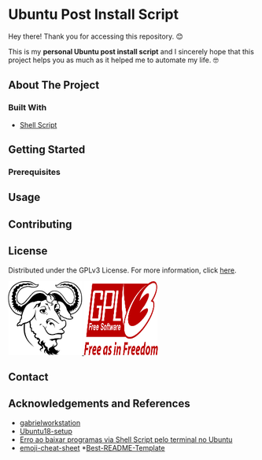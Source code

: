 <!-- Greetings -->
# Ubuntu Post Install Script
Hey there! Thank you for accessing this repository. :blush:
 
This is my **personal Ubuntu post install script** and I sincerely hope that this project helps you as much as it helped me to automate my life. :nerd_face:

<!-- About The Project -->
## About The Project

<!-- Built With -->
### Built With

* [Shell Script](https://en.wikipedia.org/wiki/Shell_script)

<!-- Getting Started -->
## Getting Started

<!-- Prerequisites -->
### Prerequisites

<!-- Usage Examples -->
## Usage

<!-- Contributing -->
## Contributing

<!-- License -->
## License

Distributed under the GPLv3 License. For more information, click [here](https://github.com/vyujitanaka/Ubuntu-Post-Install-Script/blob/master/LICENSE).

<!-- License Logos -->
<p align = "left">
    <tr>
        <td>
            <a href="https://www.gnu.org/">
            <img src="images/GNU-Logo.png" alt="GNU Logo" width="150" height="150">
            </a>
        </td>
    </tr>
    <tr>
        <td>
            <a href="https://www.gnu.org/licenses/gpl-3.0.html">
            <img src="images/GPLv3-Logo.png" alt="GNU Logo" width="150" height="150">
            </a>
        </td>
    </tr>
</p>

<!-- Contact -->
## Contact

<!-- Acknowledgements and References-->
## Acknowledgements and References

* [gabrielworkstation](https://github.com/Diolinux/gabrielworkstation)
* [Ubuntu18-setup](https://github.com/ChrisTitusTech/Ubuntu18-setup)
* [Erro ao baixar programas via Shell Script pelo terminal no Ubuntu](https://plus.diolinux.com.br/t/erro-ao-baixar-programas-via-shell-script-pelo-terminal-no-ubuntu/27328)
* [emoji-cheat-sheet](https://github.com/ikatyang/emoji-cheat-sheet)
*[Best-README-Template](https://github.com/othneildrew/Best-README-Template)